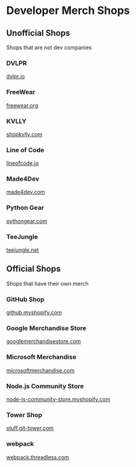 # Developer Merch Shops

## Unofficial Shops

Shops that are not dev companies

### DVLPR

[dvlpr.io](https://www.dvlpr.io/)

### FreeWear

[freewear.org](https://www.freewear.org/)

### KVLLY

[shopkvlly.com](https://shopkvlly.com/)

### Line of Code

[lineofcode.io](https://lineofcode.io/)

### Made4Dev

[made4dev.com](https://made4dev.com/)

### Python Gear

[pythongear.com](https://www.pythongear.com/)

### TeeJungle

[teejungle.net](https://teejungle.net/)

## Official Shops

Shops that have their own merch

### GitHub Shop

[github.myshopify.com](https://github.myshopify.com/)

### Google Merchandise Store

[googlemerchandisestore.com](https://googlemerchandisestore.com/)

### Microsoft Merchandise

[microsoftmerchandise.com](https://microsoftmerchandise.com/)

### Node.js Community Store

[node-js-community-store.myshopify.com](https://node-js-community-store.myshopify.com/)

### Tower Shop

[stuff.git-tower.com](https://stuff.git-tower.com/)

### webpack

[webpack.threadless.com](https://webpack.threadless.com/)
